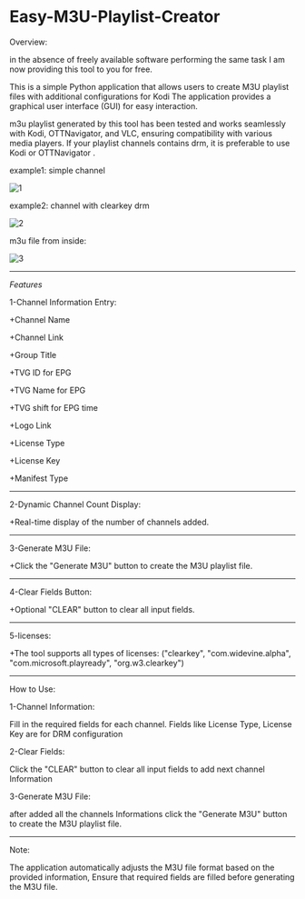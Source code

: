 # Easy-M3U-Playlist-Creator



Overview:

 in the absence of freely available software performing the same task
I am now providing this tool to you for free.

This is a simple Python application that allows users to create M3U playlist files with additional configurations for Kodi
The application provides a graphical user interface (GUI) for easy interaction.

m3u playlist generated by this tool has been tested and works seamlessly with Kodi, OTTNavigator, and VLC, ensuring compatibility with various media players.
If your playlist channels contains drm, it is preferable to use Kodi or OTTNavigator .


example1: simple channel

![1](https://github.com/imrsaleh/Easy-M3U-Playlist-Creator/assets/119083621/69d92362-7696-4b80-a5c1-07c23591d2f8)

example2: channel with clearkey drm

![2](https://github.com/imrsaleh/Easy-M3U-Playlist-Creator/assets/119083621/c1e6c620-f525-4925-93a1-417aa3c5f008)

m3u file from inside:

![3](https://github.com/imrsaleh/Easy-M3U-Playlist-Creator/assets/119083621/04555b70-9952-4fbe-bd4d-13ef8b1cad83)


--------------------------------------------------------------

*Features*

1-Channel Information Entry:

+Channel Name

+Channel Link

+Group Title

+TVG ID for EPG

+TVG Name for EPG

+TVG shift for EPG time

+Logo Link

+License Type

+License Key

+Manifest Type

--------------------------------------------------------------

2-Dynamic Channel Count Display:

+Real-time display of the number of channels added.

--------------------------------------------------------------

3-Generate M3U File:

+Click the "Generate M3U" button to create the M3U playlist file.

--------------------------------------------------------------

4-Clear Fields Button:

+Optional "CLEAR" button to clear all input fields.

--------------------------------------------------------------

5-licenses:

+The tool supports all types of licenses: ("clearkey", "com.widevine.alpha", "com.microsoft.playready", "org.w3.clearkey") 

--------------------------------------------------------------

How to Use:

1-Channel Information:

Fill in the required fields for each channel. Fields like License Type, License Key are for DRM configuration

2-Clear Fields:

Click the "CLEAR" button to clear all input fields to add next channel Information

3-Generate M3U File:

after added all the channels Informations click the "Generate M3U" button to create the M3U playlist file.

--------------------------------------------------------------


Note:

The application automatically adjusts the M3U file format based on the provided information,
Ensure that required fields are filled before generating the M3U file.




